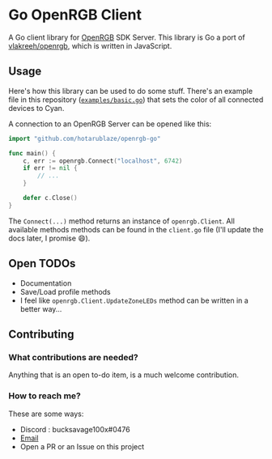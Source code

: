 # Go OpenRGB Client

A Go client library for [OpenRGB](https://gitlab.com/CalcProgrammer1/OpenRGB) SDK Server.
This library is Go a port of [vlakreeh/openrgb](https://github.com/vlakreeh/openrgb), which is written in JavaScript.

## Usage

Here's how this library can be used to do some stuff. There's an example file in this repository 
([`examples/basic.go`](https://github.com/hotarublaze/openrgb-go/blob/master/examples/basic.go)) that 
sets the color of all connected devices to Cyan.

A connection to an OpenRGB Server can be opened like this:

```go
import "github.com/hotarublaze/openrgb-go"

func main() {
    c, err := openrgb.Connect("localhost", 6742)
    if err != nil {
        // ...
    }

    defer c.Close()
}
```

The `Connect(...)` method returns an instance of `openrgb.Client`. All available methods methods can be
found in the `client.go` file (I'll update the docs later, I promise :smile:).

## Open TODOs

- Documentation
- Save/Load profile methods
- I feel like `openrgb.Client.UpdateZoneLEDs` method can be written in a better way...

## Contributing

### What contributions are needed?

Anything that is an open to-do item, is a much welcome contribution.

### How to reach me?

These are some ways:

- Discord : bucksavage100x#0476 
- [Email](mailto:me@bsavage.xyz)
- Open a PR or an Issue on this project
